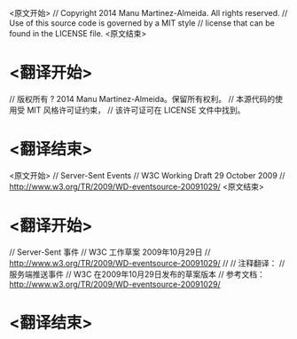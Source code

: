 
<原文开始>
// Copyright 2014 Manu Martinez-Almeida.  All rights reserved.
// Use of this source code is governed by a MIT style
// license that can be found in the LICENSE file.
<原文结束>

# <翻译开始>
// 版权所有 ? 2014 Manu Martinez-Almeida。保留所有权利。
// 本源代码的使用受 MIT 风格许可证约束，
// 该许可证可在 LICENSE 文件中找到。
# <翻译结束>


<原文开始>
// Server-Sent Events
// W3C Working Draft 29 October 2009
// http://www.w3.org/TR/2009/WD-eventsource-20091029/
<原文结束>

# <翻译开始>
// Server-Sent 事件
// W3C 工作草案 2009年10月29日
// http://www.w3.org/TR/2009/WD-eventsource-20091029/
// 
// 注释翻译：
// 服务端推送事件
// W3C 在2009年10月29日发布的草案版本
// 参考文档：http://www.w3.org/TR/2009/WD-eventsource-20091029/
# <翻译结束>

